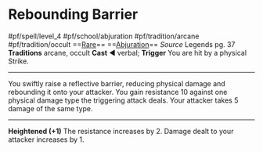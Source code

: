 # Rebounding Barrier
#pf/spell/level_4 #pf/school/abjuration #pf/tradition/arcane #pf/tradition/occult
==[Rare](../../../Traits/Rare.md)== ==[Abjuration](../../../Traits/Abjuration.md)==
*Source* Legends pg. 37
**Traditions** arcane, occult
**Cast** ◄ verbal; **Trigger** You are hit by a physical Strike.

---
You swiftly raise a reflective barrier, reducing physical damage and rebounding it onto your attacker. You gain resistance 10 against one physical damage type the triggering attack deals. Your attacker takes 5 damage of the same type.

<hr>

**Heightened (+1)** The resistance increases by 2. Damage dealt to your attacker increases by 1.